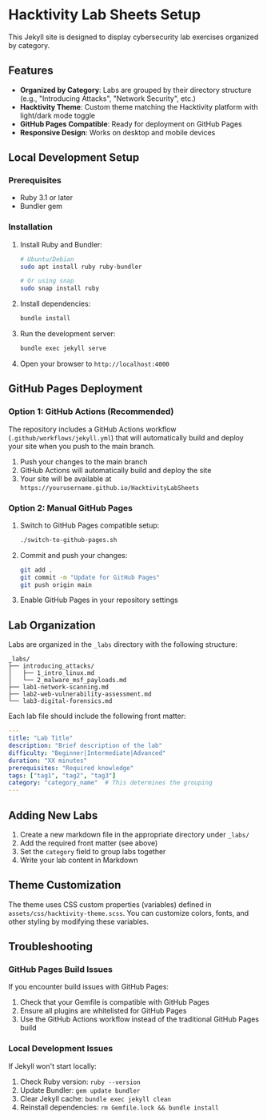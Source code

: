 # Hacktivity Lab Sheets Setup

This Jekyll site is designed to display cybersecurity lab exercises organized by category.

## Features

- **Organized by Category**: Labs are grouped by their directory structure (e.g., "Introducing Attacks", "Network Security", etc.)
- **Hacktivity Theme**: Custom theme matching the Hacktivity platform with light/dark mode toggle
- **GitHub Pages Compatible**: Ready for deployment on GitHub Pages
- **Responsive Design**: Works on desktop and mobile devices

## Local Development Setup

### Prerequisites

- Ruby 3.1 or later
- Bundler gem

### Installation

1. Install Ruby and Bundler:
   ```bash
   # Ubuntu/Debian
   sudo apt install ruby ruby-bundler
   
   # Or using snap
   sudo snap install ruby
   ```

2. Install dependencies:
   ```bash
   bundle install
   ```

3. Run the development server:
   ```bash
   bundle exec jekyll serve
   ```

4. Open your browser to `http://localhost:4000`

## GitHub Pages Deployment

### Option 1: GitHub Actions (Recommended)

The repository includes a GitHub Actions workflow (`.github/workflows/jekyll.yml`) that will automatically build and deploy your site when you push to the main branch.

1. Push your changes to the main branch
2. GitHub Actions will automatically build and deploy the site
3. Your site will be available at `https://yourusername.github.io/HacktivityLabSheets`

### Option 2: Manual GitHub Pages

1. Switch to GitHub Pages compatible setup:
   ```bash
   ./switch-to-github-pages.sh
   ```

2. Commit and push your changes:
   ```bash
   git add .
   git commit -m "Update for GitHub Pages"
   git push origin main
   ```

3. Enable GitHub Pages in your repository settings

## Lab Organization

Labs are organized in the `_labs` directory with the following structure:

```
_labs/
├── introducing_attacks/
│   ├── 1_intro_linux.md
│   └── 2_malware_msf_payloads.md
├── lab1-network-scanning.md
├── lab2-web-vulnerability-assessment.md
└── lab3-digital-forensics.md
```

Each lab file should include the following front matter:

```yaml
---
title: "Lab Title"
description: "Brief description of the lab"
difficulty: "Beginner|Intermediate|Advanced"
duration: "XX minutes"
prerequisites: "Required knowledge"
tags: ["tag1", "tag2", "tag3"]
category: "category_name"  # This determines the grouping
---
```

## Adding New Labs

1. Create a new markdown file in the appropriate directory under `_labs/`
2. Add the required front matter (see above)
3. Set the `category` field to group labs together
4. Write your lab content in Markdown

## Theme Customization

The theme uses CSS custom properties (variables) defined in `assets/css/hacktivity-theme.scss`. You can customize colors, fonts, and other styling by modifying these variables.

## Troubleshooting

### GitHub Pages Build Issues

If you encounter build issues with GitHub Pages:

1. Check that your Gemfile is compatible with GitHub Pages
2. Ensure all plugins are whitelisted for GitHub Pages
3. Use the GitHub Actions workflow instead of the traditional GitHub Pages build

### Local Development Issues

If Jekyll won't start locally:

1. Check Ruby version: `ruby --version`
2. Update Bundler: `gem update bundler`
3. Clear Jekyll cache: `bundle exec jekyll clean`
4. Reinstall dependencies: `rm Gemfile.lock && bundle install`
